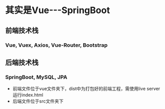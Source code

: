 # 其实是Vue---SpringBoot
## 前端技术栈
### Vue, Vuex, Axios, Vue-Router, Bootstrap
## 后端技术栈
### SpringBoot, MySQL, JPA

- 前端文件位于vue文件夹下，dist中为打包好的前端工程，需使用live server运行index.html
- 后端文件位于src文件夹下